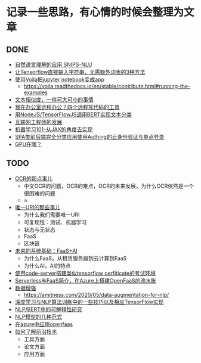 # 记录一些思路，有心情的时候会整理为文章

## DONE

- [自然语言理解的应用 SNIPS-NLU](2020-02-12-NLU)
- [让Tensorflow直接输入字符串，无需额外词表的3种方法](2020-04-08-string-tf)
- [使用Voila把jupyter notebook变成app]()
  - https://voila.readthedocs.io/en/stable/contribute.html#running-the-examples
- [文本相似度，一件可大可小的事情](2020-04-22-text-similarity)
- [我在办公室远程办公？四个远程写代码的工具](2020-06-20-Remote-Work)
- [用NodeJS/TensorFlowJS调用BERT实现文本分类](2020-06-23-nodejs-bert)
- [互联网工程师的发展](2020-08-26-engineer)
- [机器学习101-从JAX的角度去实现](2020-09-26-ml101-jax)
- [SPA类前后端完全分类应用使用Authing的云身份验证与单点登录](2021-01-09-authing)
- [GPU在哪？](2021-06-26-Where-is-gpu)

## TODO

- [OCR的那点事儿]()
  - 中文OCR的问题，OCR的难点，OCR的未来发展，为什么OCR依然是一个很困难的问题
  - ≈
- [唯一URI的那些事儿]()
  - 为什么我们需要唯一URI
  - 可复现性：测试、机器学习
  - 状态与无状态
  - FaaS
  - 区块链
- [未来的系统基础：FaaS+AI]()
  - 为什么FaaS，从租赁服务器到云计算到FaaS
  - 为什么AI，AI的特点
- [使用code-server搭建类似tensorflow cerfiticate的考试环境]()
- [Serverless与FaaS简介，在Azure上搭建OpenFaaS的流水账]()
- [数据增强]()
  - https://amitness.com/2020/05/data-augmentation-for-nlp/
- [深度学习与NLP算法训练中的一些技巧以及相应TensorFlow实现]()
- [NLP/BERT中的可解释性研究]()
- [NLP模型的几种范式]()
- [在azure中应用openfaas]()
- [如何了解前沿技术]()
  - 工具方面
  - 论文方面
  - 应用方面

